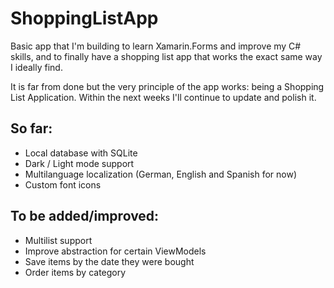# ShoppingListApp

Basic app that I'm building to learn Xamarin.Forms and improve my C# skills, and to finally have a shopping list app that works the exact same way I ideally find. 

It is far from done but the very principle of the app works: being a Shopping List Application. Within the next weeks I'll continue to update and polish it.

## So far:

- Local database with SQLite
- Dark / Light mode support
- Multilanguage localization (German, English and Spanish for now)
- Custom font icons

## To be added/improved:

- Multilist support
- Improve abstraction for certain ViewModels
- Save items by the date they were bought
- Order items by category
